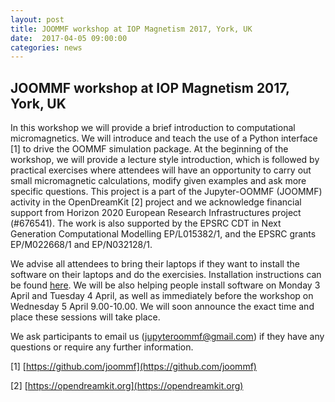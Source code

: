 ```yaml
---
layout: post
title: JOOMMF workshop at IOP Magnetism 2017, York, UK
date:  2017-04-05 09:00:00
categories: news
---
```


## JOOMMF workshop at IOP Magnetism 2017, York, UK

In this workshop we will provide a brief introduction to computational
micromagnetics. We will introduce and teach the use of a Python
interface [1] to drive the OOMMF simulation package. At the beginning
of the workshop, we will provide a lecture style introduction, which
is followed by practical exercises where attendees will have an
opportunity to carry out small micromagnetic calculations, modify
given examples and ask more specific questions. This project is a part
of the Jupyter-OOMMF (JOOMMF) activity in the OpenDreamKit [2] project
and we acknowledge financial support from Horizon 2020 European
Research Infrastructures project (#676541). The work is also supported
by the EPSRC CDT in Next Generation Computational Modelling
EP/L015382/1, and the EPSRC grants EP/M022668/1 and EP/N032128/1.

We advise all attendees to bring their laptops if they want to install
the software on their laptops and do the exercisies. Installation
instructions can be found
[here](http://oommfc.readthedocs.io/en/latest/ipynb/installation.html). We
will be also helping people install software on Monday 3 April and
Tuesday 4 April, as well as immediately before the workshop on
Wednesday 5 April 9.00-10.00. We will soon announce the exact time and
place these sessions will take place.

We ask participants to email us (jupyteroommf@gmail.com) if they have
any questions or require any further information.

[1] [https://github.com/joommf](https://github.com/joommf)

[2] [https://opendreamkit.org](https://opendreamkit.org)


